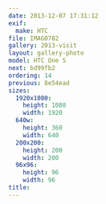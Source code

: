 ```yaml
---
date: 2013-12-07 17:31:12
exif:
  make: HTC
file: IMAG0782
gallery: 2013-visit
layout: gallery-photo
model: HTC One S
next: bd99fb2
ordering: 14
previous: 8e54ead
sizes:
  1920x1080:
    height: 1080
    width: 1920
  640w:
    height: 360
    width: 640
  200x200:
    height: 200
    width: 200
  96x96:
    height: 96
    width: 96
title: 
---
```

